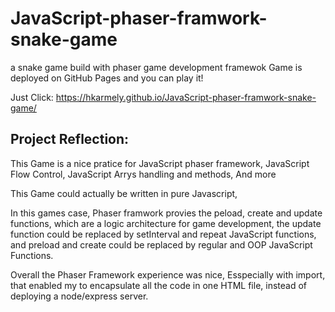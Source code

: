 # JavaScript-phaser-framwork-snake-game
a snake game build with phaser game development framewok
Game is deployed on GitHub Pages and you can play it!

Just Click:
https://hkarmely.github.io/JavaScript-phaser-framwork-snake-game/

Project Reflection:
--------------------
This Game is a nice pratice for JavaScript phaser framework, 
JavaScript Flow Control, 
JavaScript Arrys handling and methods, 
And more

This Game could actually be written in pure Javascript, 

In this games case, 
Phaser framwork provies the peload, create and update functions, 
which are a logic architecture for game development, 
the update function could be replaced by setInterval and repeat JavaScript functions, 
and preload and create could be replaced by regular and OOP JavaScript Functions. 

Overall the Phaser Framework experience was nice, 
Esspecially with <script></script> import, that enabled my 
to encapsulate all the code in one HTML file, 
instead of deploying a node/express server.

